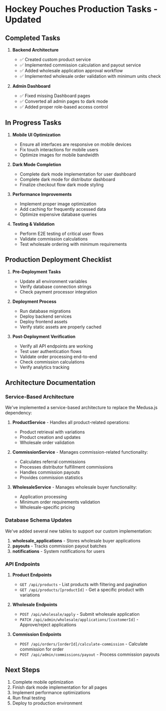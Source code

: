 # Hockey Pouches Production Tasks - Updated

## Completed Tasks

1. **Backend Architecture**

   - ✅ Created custom product service
   - ✅ Implemented commission calculation and payout service
   - ✅ Added wholesale application approval workflow
   - ✅ Implemented wholesale order validation with minimum units check

2. **Admin Dashboard**
   - ✅ Fixed missing Dashboard pages
   - ✅ Converted all admin pages to dark mode
   - ✅ Added proper role-based access control

## In Progress Tasks

1. **Mobile UI Optimization**

   - Ensure all interfaces are responsive on mobile devices
   - Fix touch interactions for mobile users
   - Optimize images for mobile bandwidth

2. **Dark Mode Completion**

   - Complete dark mode implementation for user dashboard
   - Complete dark mode for distributor dashboard
   - Finalize checkout flow dark mode styling

3. **Performance Improvements**

   - Implement proper image optimization
   - Add caching for frequently accessed data
   - Optimize expensive database queries

4. **Testing & Validation**
   - Perform E2E testing of critical user flows
   - Validate commission calculations
   - Test wholesale ordering with minimum requirements

## Production Deployment Checklist

1. **Pre-Deployment Tasks**

   - Update all environment variables
   - Verify database connection strings
   - Check payment processor integration

2. **Deployment Process**

   - Run database migrations
   - Deploy backend services
   - Deploy frontend assets
   - Verify static assets are properly cached

3. **Post-Deployment Verification**
   - Verify all API endpoints are working
   - Test user authentication flows
   - Validate order processing end-to-end
   - Check commission calculations
   - Verify analytics tracking

## Architecture Documentation

### Service-Based Architecture

We've implemented a service-based architecture to replace the Medusa.js dependency:

1. **ProductService** - Handles all product-related operations:

   - Product retrieval with variations
   - Product creation and updates
   - Wholesale order validation

2. **CommissionService** - Manages commission-related functionality:

   - Calculates referral commissions
   - Processes distributor fulfillment commissions
   - Handles commission payouts
   - Provides commission statistics

3. **WholesaleService** - Manages wholesale buyer functionality:
   - Application processing
   - Minimum order requirements validation
   - Wholesale-specific pricing

### Database Schema Updates

We've added several new tables to support our custom implementation:

1. **wholesale_applications** - Stores wholesale buyer applications
2. **payouts** - Tracks commission payout batches
3. **notifications** - System notifications for users

### API Endpoints

1. **Product Endpoints**

   - `GET /api/products` - List products with filtering and pagination
   - `GET /api/products/[productId]` - Get a specific product with variations

2. **Wholesale Endpoints**

   - `POST /api/wholesale/apply` - Submit wholesale application
   - `PATCH /api/admin/wholesale/applications/[customerId]` - Approve/reject applications

3. **Commission Endpoints**
   - `POST /api/orders/[orderId]/calculate-commission` - Calculate commission for order
   - `POST /api/admin/commissions/payout` - Process commission payouts

## Next Steps

1. Complete mobile optimization
2. Finish dark mode implementation for all pages
3. Implement performance optimizations
4. Run final testing
5. Deploy to production environment
